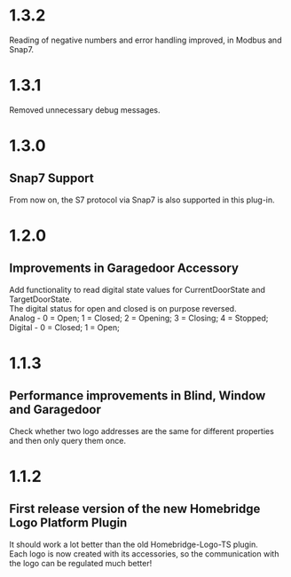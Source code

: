 # 1.3.2 #  
    
Reading of negative numbers and error handling improved, in Modbus and Snap7.</br>  
  
# 1.3.1 #  
  
Removed unnecessary debug messages.</br>  
  
# 1.3.0 #  
  
## Snap7 Support ##  
  
From now on, the S7 protocol via Snap7 is also supported in this plug-in.</br>  
  
# 1.2.0 #  
  
## Improvements in Garagedoor Accessory ##  
  
Add functionality to read digital state values for CurrentDoorState and TargetDoorState.</br>
The digital status for open and closed is on purpose reversed.</br>
Analog - 0 = Open; 1 = Closed; 2 = Opening; 3 = Closing; 4 = Stopped;</br>
Digital - 0 = Closed; 1 = Open;</br>

# 1.1.3 #  

## Performance improvements in Blind, Window and Garagedoor ##

Check whether two logo addresses are the same for different properties and then only query them once.</br>  

# 1.1.2 #

## First release version of the new Homebridge Logo Platform Plugin ##  

It should work a lot better than the old Homebridge-Logo-TS plugin.</br> 
Each logo is now created with its accessories, so the communication with the logo can be regulated much better!</br> 